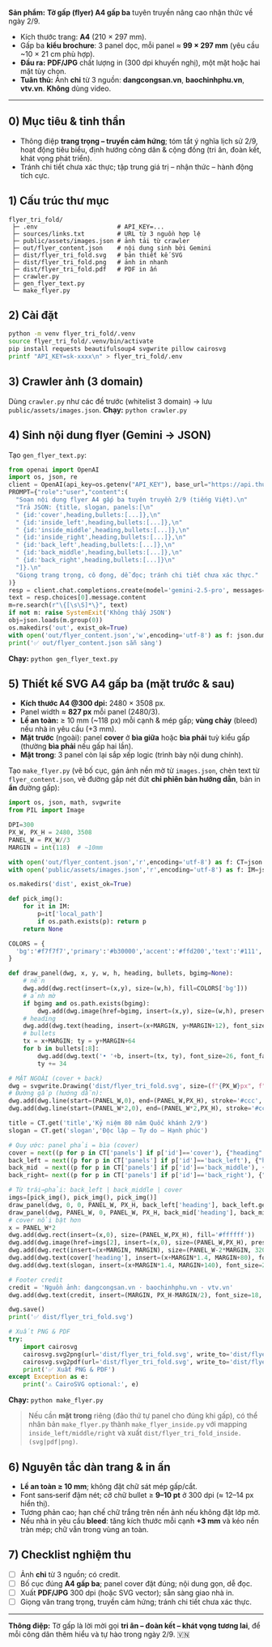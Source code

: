 **Sản phẩm:** **Tờ gấp (flyer) A4 gấp ba** tuyên truyền nâng cao nhận thức về ngày 2/9.

* Kích thước trang: **A4** (210 × 297 mm).
* Gấp ba **kiểu brochure**: 3 panel dọc, mỗi panel ≈ **99 × 297 mm** (yêu cầu ~10 × 21 cm phù hợp).
* **Đầu ra:** **PDF/JPG** chất lượng in (300 dpi khuyến nghị), một mặt hoặc hai mặt tùy chọn.
* **Tuân thủ:** Ảnh **chỉ** từ 3 nguồn: **dangcongsan.vn**, **baochinhphu.vn**, **vtv.vn**. **Không** dùng video.

---

## 0) Mục tiêu & tinh thần

* Thông điệp **trang trọng – truyền cảm hứng**; tóm tắt ý nghĩa lịch sử 2/9, hoạt động tiêu biểu, định hướng công dân & cộng đồng (tri ân, đoàn kết, khát vọng phát triển).
* Tránh chi tiết chưa xác thực; tập trung giá trị – nhận thức – hành động tích cực.

## 1) Cấu trúc thư mục

```
flyer_tri_fold/
 ├─ .env                      # API_KEY=...
 ├─ sources/links.txt         # URL từ 3 nguồn hợp lệ
 ├─ public/assets/images.json # ảnh tải từ crawler
 ├─ out/flyer_content.json    # nội dung sinh bởi Gemini
 ├─ dist/flyer_tri_fold.svg   # bản thiết kế SVG
 ├─ dist/flyer_tri_fold.png   # ảnh in nhanh
 ├─ dist/flyer_tri_fold.pdf   # PDF in ấn
 ├─ crawler.py
 ├─ gen_flyer_text.py
 └─ make_flyer.py
```

## 2) Cài đặt

```bash
python -m venv flyer_tri_fold/.venv
source flyer_tri_fold/.venv/bin/activate
pip install requests beautifulsoup4 svgwrite pillow cairosvg
printf "API_KEY=sk-xxxx\n" > flyer_tri_fold/.env
```

## 3) Crawler ảnh (3 domain)

Dùng `crawler.py` như các đề trước (whitelist 3 domain) → lưu `public/assets/images.json`.
**Chạy:** `python crawler.py`

## 4) Sinh **nội dung flyer** (Gemini → JSON)

Tạo `gen_flyer_text.py`:

```python
from openai import OpenAI
import os, json, re
client = OpenAI(api_key=os.getenv("API_KEY"), base_url="https://api.thucchien.ai")
PROMPT={"role":"user","content":(
  "Soạn nội dung flyer A4 gấp ba tuyên truyền 2/9 (tiếng Việt).\n"
  "Trả JSON: {title, slogan, panels:[\n"
  " {id:'cover',heading,bullets:[...]},\n"
  " {id:'inside_left',heading,bullets:[...]},\n"
  " {id:'inside_middle',heading,bullets:[...]},\n"
  " {id:'inside_right',heading,bullets:[...]},\n"
  " {id:'back_left',heading,bullets:[...]},\n"
  " {id:'back_middle',heading,bullets:[...]},\n"
  " {id:'back_right',heading,bullets:[...]}\n"
  "]}.\n"
  "Giọng trang trọng, cô đọng, dễ đọc; tránh chi tiết chưa xác thực."
)}
resp = client.chat.completions.create(model='gemini-2.5-pro', messages=[PROMPT])
text = resp.choices[0].message.content
m=re.search(r"\{[\s\S]*\}", text)
if not m: raise SystemExit('Không thấy JSON')
obj=json.loads(m.group(0))
os.makedirs('out', exist_ok=True)
with open('out/flyer_content.json','w',encoding='utf-8') as f: json.dump(obj,f,ensure_ascii=False,indent=2)
print('✅ out/flyer_content.json sẵn sàng')
```

**Chạy:** `python gen_flyer_text.py`

## 5) Thiết kế SVG A4 gấp ba (mặt trước & sau)

* **Kích thước A4 @300 dpi:** 2480 × 3508 px.
* Panel width ≈ **827 px** mỗi panel (2480/3).
* **Lề an toàn:** ≥ 10 mm (~118 px) mỗi cạnh & mép gấp; **vùng chảy** (bleed) nếu nhà in yêu cầu (+3 mm).
* **Mặt trước** (ngoài): panel **cover** ở **bìa giữa** hoặc **bìa phải** tuỳ kiểu gấp (thường **bìa phải** nếu gấp hai lần).
* **Mặt trong**: 3 panel còn lại sắp xếp logic (trình bày nội dung chính).

Tạo `make_flyer.py` (vẽ bố cục, gán ảnh nền mờ từ `images.json`, chèn text từ `flyer_content.json`, vẽ đường gấp nét đứt **chỉ phiên bản hướng dẫn**, bản in **ẩn** đường gấp):

```python
import os, json, math, svgwrite
from PIL import Image

DPI=300
PX_W, PX_H = 2480, 3508
PANEL_W = PX_W//3
MARGIN = int(118)  # ~10mm

with open('out/flyer_content.json','r',encoding='utf-8') as f: CT=json.load(f)
with open('public/assets/images.json','r',encoding='utf-8') as f: IM=json.load(f)

os.makedirs('dist', exist_ok=True)

def pick_img():
    for it in IM:
        p=it['local_path']
        if os.path.exists(p): return p
    return None

COLORS = {
  'bg':'#f7f7f7','primary':'#b30000','accent':'#ffd200','text':'#111','muted':'#555'
}

def draw_panel(dwg, x, y, w, h, heading, bullets, bgimg=None):
    # nền
    dwg.add(dwg.rect(insert=(x,y), size=(w,h), fill=COLORS['bg']))
    # ảnh mờ
    if bgimg and os.path.exists(bgimg):
        dwg.add(dwg.image(href=bgimg, insert=(x,y), size=(w,h), preserveAspectRatio='xMidYMid slice', opacity=0.18))
    # heading
    dwg.add(dwg.text(heading, insert=(x+MARGIN, y+MARGIN+12), font_size=40, font_family='system-ui', fill=COLORS['primary']))
    # bullets
    tx = x+MARGIN; ty = y+MARGIN+64
    for b in bullets[:8]:
        dwg.add(dwg.text('• '+b, insert=(tx, ty), font_size=26, font_family='system-ui', fill=COLORS['text']))
        ty += 34

# MẶT NGOÀI (cover + back)
dwg = svgwrite.Drawing('dist/flyer_tri_fold.svg', size=(f"{PX_W}px", f"{PX_H}px"))
# Đường gấp (hướng dẫn):
dwg.add(dwg.line(start=(PANEL_W,0), end=(PANEL_W,PX_H), stroke='#ccc', stroke_dasharray='10,10'))
dwg.add(dwg.line(start=(PANEL_W*2,0), end=(PANEL_W*2,PX_H), stroke='#ccc', stroke_dasharray='10,10'))

title = CT.get('title','Kỷ niệm 80 năm Quốc khánh 2/9')
slogan = CT.get('slogan','Độc lập – Tự do – Hạnh phúc')

# Quy ước: panel phải = bìa (cover)
cover = next((p for p in CT['panels'] if p['id']=='cover'), {"heading":title, "bullets":[slogan]})
back_left = next((p for p in CT['panels'] if p['id']=='back_left'), {"heading":"Tri ân","bullets":[]})
back_mid  = next((p for p in CT['panels'] if p['id']=='back_middle'), {"heading":"Đại đoàn kết","bullets":[]})
back_right= next((p for p in CT['panels'] if p['id']=='back_right'), {"heading":"Hướng tới tương lai","bullets":[]})

# Từ trái→phải: back_left | back_middle | cover
imgs=[pick_img(), pick_img(), pick_img()]
draw_panel(dwg, 0, 0, PANEL_W, PX_H, back_left['heading'], back_left.get('bullets',[]), imgs[0])
draw_panel(dwg, PANEL_W, 0, PANEL_W, PX_H, back_mid['heading'], back_mid.get('bullets',[]), imgs[1])
# cover nổi bật hơn
x = PANEL_W*2
dwg.add(dwg.rect(insert=(x,0), size=(PANEL_W,PX_H), fill='#ffffff'))
dwg.add(dwg.image(href=imgs[2], insert=(x,0), size=(PANEL_W,PX_H), preserveAspectRatio='xMidYMid slice', opacity=0.22))
dwg.add(dwg.rect(insert=(x+MARGIN, MARGIN), size=(PANEL_W-2*MARGIN, 320), fill=COLORS['primary'], rx=18, ry=18, opacity=0.92))
dwg.add(dwg.text(cover['heading'], insert=(x+MARGIN*1.4, MARGIN+80), font_size=48, fill='#fff', font_family='system-ui'))
dwg.add(dwg.text(slogan, insert=(x+MARGIN*1.4, MARGIN+140), font_size=28, fill='#fff', font_family='system-ui'))

# Footer credit
credit = 'Nguồn ảnh: dangcongsan.vn · baochinhphu.vn · vtv.vn'
dwg.add(dwg.text(credit, insert=(MARGIN, PX_H-MARGIN/2), font_size=18, fill='#666'))

dwg.save()
print('✅ dist/flyer_tri_fold.svg')

# Xuất PNG & PDF
try:
    import cairosvg
    cairosvg.svg2png(url='dist/flyer_tri_fold.svg', write_to='dist/flyer_tri_fold.png', output_width=PX_W, output_height=PX_H)
    cairosvg.svg2pdf(url='dist/flyer_tri_fold.svg', write_to='dist/flyer_tri_fold.pdf')
    print('✅ Xuất PNG & PDF')
except Exception as e:
    print('⚠️ CairoSVG optional:', e)
```

**Chạy:** `python make_flyer.py`

> Nếu cần **mặt trong** riêng (đảo thứ tự panel cho đúng khi gấp), có thể nhân bản `make_flyer.py` thành `make_flyer_inside.py` với mapping `inside_left/middle/right` và xuất `dist/flyer_tri_fold_inside.(svg|pdf|png)`.

## 6) Nguyên tắc dàn trang & in ấn

* **Lề an toàn ≥ 10 mm**; không đặt chữ sát mép gấp/cắt.
* Font sans‑serif đậm nét; cỡ chữ bullet ≥ **9–10 pt** ở 300 dpi (≈ 12–14 px hiển thị).
* Tương phản cao; hạn chế chữ trắng trên nền ảnh nếu không đặt lớp mờ.
* Nếu nhà in yêu cầu **bleed**: tăng kích thước mỗi cạnh **+3 mm** và kéo nền tràn mép; chữ vẫn trong vùng an toàn.

## 7) Checklist nghiệm thu

* [ ] Ảnh **chỉ** từ 3 nguồn; có credit.
* [ ] Bố cục đúng **A4 gấp ba**; panel cover đặt đúng; nội dung gọn, dễ đọc.
* [ ] Xuất **PDF/JPG** 300 dpi (hoặc SVG vector); sẵn sàng giao nhà in.
* [ ] Giọng văn trang trọng, truyền cảm hứng; tránh chi tiết chưa xác thực.

---

**Thông điệp:** Tờ gấp là lời mời gọi **tri ân – đoàn kết – khát vọng tương lai**, để mỗi công dân thêm hiểu và tự hào trong ngày 2/9. 🇻🇳
